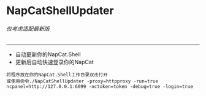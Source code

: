 # NapCatShellUpdater

###### 仅考虑适配最新版

---

* 自动更新你的NapCat.Shell
* 更新后自动快速登录你的NapCat

```
将程序放在你的NapCat.Shell工作目录双击打开
或使用命令./NapCatShellUpdater -proxy=httpproxy -run=true ncpanel=http://127.0.0.1:6099 -nctoken=token -debug=true -login=true
```